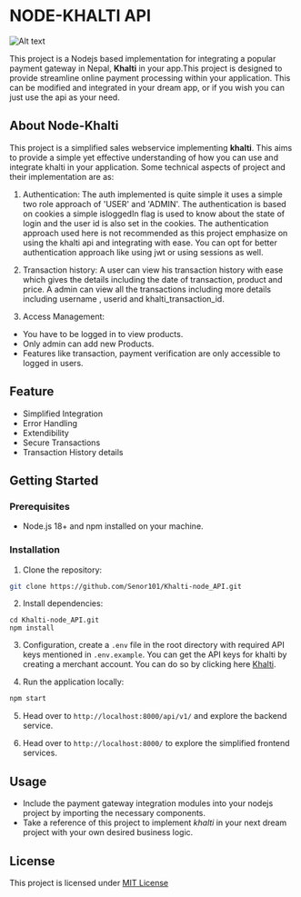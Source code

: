 # NODE-KHALTI API

![Alt text](https://res.cloudinary.com/dsyoenswr/image/upload/v1701881087/p6hultnuro7jwc5tshuy.png)

This project is a Nodejs based implementation for integrating a popular payment gateway in Nepal, **Khalti** in your app.This project is designed to provide streamline online payment processing within your application. This can be modified and integrated in your dream app, or if you wish you can just use the api as your need.

## About Node-Khalti

This project is a simplified sales webservice implementing **khalti**. This aims to provide a simple yet effective understanding of how you can use and integrate khalti in your application. Some technical aspects of project and their implementation are as:

1. Authentication: The auth implemented is quite simple it uses a simple two role approach of 'USER' and 'ADMIN'. The authentication is based on cookies a simple isloggedIn flag is used to know about the state of login and the user id is also set in the cookies. The authentication approach used here is not recommended as this project emphasize on using the khalti api and integrating with ease. You can opt for better authentication approach like using jwt or using sessions as well.

2. Transaction history: A user can view his transaction history with ease which gives the details including the date of transaction, product and price. A admin can view all the transactions including more details including username , userid and khalti_transaction_id.

3. Access Management:

- You have to be logged in to view products.
- Only admin can add new Products.
- Features like transaction, payment verification are only accessible to logged in users.

## Feature

- Simplified Integration
- Error Handling
- Extendibility
- Secure Transactions
- Transaction History details

## Getting Started

### Prerequisites

- Node.js 18+ and npm installed on your machine.

### Installation

1. Clone the repository:

```bash
git clone https://github.com/Senor101/Khalti-node_API.git
```

2. Install dependencies:

```
cd Khalti-node_API.git
npm install
```

3. Configuration, create a `.env` file in the root directory with required API keys mentioned in `.env.example`. You can get the API keys for khalti by creating a merchant account. You can do so by clicking here [Khalti](https://admin.khalti.com/#/, "Khalti merchant").

4. Run the application locally:

```bash
npm start
```

5. Head over to `http://localhost:8000/api/v1/` and explore the backend service.

6. Head over to `http://localhost:8000/` to explore the simplified frontend services.

## Usage

- Include the payment gateway integration modules into your nodejs project by importing the necessary components.
- Take a reference of this project to implement _khalti_ in your next dream project with your own desired business logic.

## License

This project is licensed under [MIT License](LICENSE)
